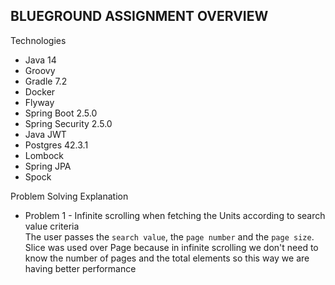 ## BLUEGROUND ASSIGNMENT OVERVIEW

Technologies
- Java 14
- Groovy
- Gradle 7.2
- Docker
- Flyway
- Spring Boot 2.5.0
- Spring Security 2.5.0
- Java JWT
- Postgres 42.3.1
- Lombock
- Spring JPA
- Spock

Problem Solving Explanation
- Problem 1 - Infinite scrolling when fetching the Units according to search value criteria  
The user passes the `search value`, the `page number` and the `page size`. Slice was used over Page because in infinite scrolling we don't need to know the number of pages and the total elements
so this way we are having better performance


